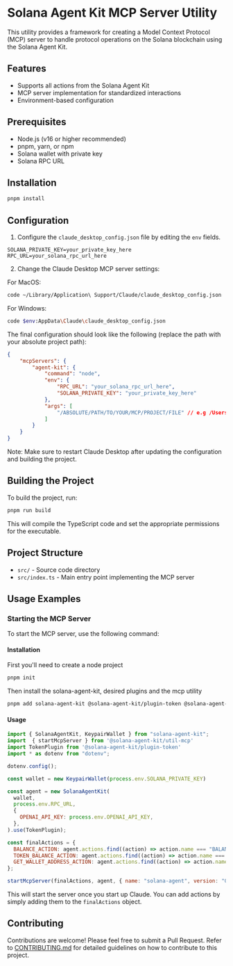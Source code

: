 # Solana Agent Kit MCP Server Utility

This utility provides a framework for creating a Model Context Protocol (MCP) server to handle protocol operations on the Solana blockchain using the Solana Agent Kit.

## Features

- Supports all actions from the Solana Agent Kit
- MCP server implementation for standardized interactions
- Environment-based configuration

## Prerequisites

- Node.js (v16 or higher recommended)
- pnpm, yarn, or npm
- Solana wallet with private key
- Solana RPC URL

## Installation

```bash
pnpm install
```

## Configuration

1. Configure the `claude_desktop_config.json` file by editing the `env` fields.

```env
SOLANA_PRIVATE_KEY=your_private_key_here
RPC_URL=your_solana_rpc_url_here
```

2. Change the Claude Desktop MCP server settings:

For MacOS:
```bash
code ~/Library/Application\ Support/Claude/claude_desktop_config.json
```

For Windows:
```bash
code $env:AppData\Claude\claude_desktop_config.json
```

The final configuration should look like the following (replace the path with your absolute project path):

```json
{
    "mcpServers": {
        "agent-kit": {
            "command": "node",
            "env": {
                "RPC_URL": "your_solana_rpc_url_here",
                "SOLANA_PRIVATE_KEY": "your_private_key_here"
            },
            "args": [
                "/ABSOLUTE/PATH/TO/YOUR/MCP/PROJECT/FILE" // e.g /Users/username/Projects/solana-agent-kit-mcp-server/index.js
            ]
        }
    }
}
```

Note: Make sure to restart Claude Desktop after updating the configuration and building the project.

## Building the Project

To build the project, run:

```bash
pnpm run build
```

This will compile the TypeScript code and set the appropriate permissions for the executable.

## Project Structure

- `src/` - Source code directory
- `src/index.ts` - Main entry point implementing the MCP server

## Usage Examples

### Starting the MCP Server

To start the MCP server, use the following command:

#### Installation

First you'll need to create a node project

```bash
pnpm init
```

Then install the solana-agent-kit, desired plugins and the mcp utility

```bash
pnpm add solana-agent-kit @solana-agent-kit/plugin-token @solana-agent-kit/util-mcp dotenv
```

#### Usage

```js
import { SolanaAgentKit, KeypairWallet } from "solana-agent-kit";
import  { startMcpServer } from '@solana-agent-kit/util-mcp'
import TokenPlugin from '@solana-agent-kit/plugin-token'
import * as dotenv from "dotenv";

dotenv.config();

const wallet = new KeypairWallet(process.env.SOLANA_PRIVATE_KEY)

const agent = new SolanaAgentKit(
  wallet,
  process.env.RPC_URL,
  {
    OPENAI_API_KEY: process.env.OPENAI_API_KEY,
  },
).use(TokenPlugin);

const finalActions = {
  BALANCE_ACTION: agent.actions.find((action) => action.name === "BALANCE_ACTION")!,
  TOKEN_BALANCE_ACTION: agent.actions.find((action) => action.name === "TOKEN_BALANCE_ACTION")!,
  GET_WALLET_ADDRESS_ACTION: agent.actions.find((action) => action.name === "GET_WALLET_ADDRESS_ACTION")!,
};

startMcpServer(finalActions, agent, { name: "solana-agent", version: "0.0.1" });
```

This will start the server once you start up Claude. You can add actions by simply adding them to the `finalActions` object.

## Contributing

Contributions are welcome! Please feel free to submit a Pull Request. Refer to [CONTRIBUTING.md](CONTRIBUTING.md) for detailed guidelines on how to contribute to this project.

